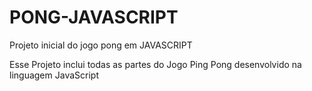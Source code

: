 # PONG-JAVASCRIPT
Projeto inicial do jogo pong em JAVASCRIPT 

Esse Projeto inclui todas as partes do Jogo Ping Pong desenvolvido na linguagem JavaScript
